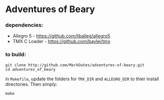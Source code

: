 Adventures of Beary
===================


### dependencies:

- Allegro 5 - https://github.com/liballeg/allegro5
- TMX C Loader - https://github.com/baylej/tmx


### to build:

```
git clone http://github.com/MarkOates/adventures-of-beary.git
cd adventures_of_beary
```

in `Makefile`, update the folders for `TMX_DIR` and `ALLEGRO_DIR` to thier install directories.  Then simply:

```
make
```


